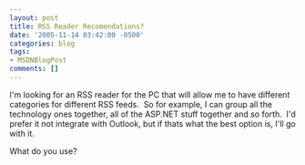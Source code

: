 ```yaml
---
layout: post
title: RSS Reader Recomendations?
date: '2005-11-14 03:42:00 -0500'
categories: blog
tags:
- MSDNBlogPost
comments: []
---
```


I'm looking for an RSS reader for the PC that will allow me to have different categories for different RSS feeds.&nbsp; So for example, I can group all the technology ones together, all of the ASP.NET stuff together and so forth.&nbsp; I'd prefer it not integrate with Outlook, but if thats what the best option is, I'll go with it.

What do you use?